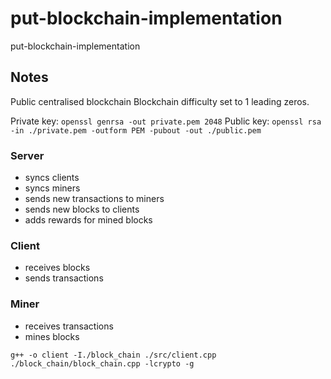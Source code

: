 # put-blockchain-implementation
put-blockchain-implementation

## Notes

Public centralised blockchain
Blockchain difficulty set to 1 leading zeros.

Private key: `openssl genrsa -out private.pem 2048`
Public key: `openssl rsa -in ./private.pem -outform PEM -pubout -out ./public.pem`

### Server

 - syncs clients
 - syncs miners
 - sends new transactions to miners
 - sends new blocks to clients
 - adds rewards for mined blocks

### Client

 - receives blocks
 - sends transactions

### Miner

 - receives transactions
 - mines blocks

 `g++ -o client -I./block_chain ./src/client.cpp ./block_chain/block_chain.cpp -lcrypto -g`